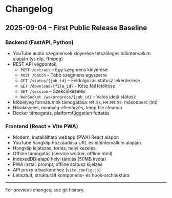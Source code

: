 # Changelog

## 2025-09-04 – First Public Release Baseline

### Backend (FastAPI, Python)
- YouTube audio szegmensek kinyerése tetszőleges időintervallum alapján (yt-dlp, ffmpeg)
- REST API végpontok:
	- `POST /extract` – Egy szegmens kinyerése
	- `POST /batch` – Több szegmens egyszerre
	- `GET /status/{job_id}` – Feldolgozás státusz lekérdezése
	- `GET /download/{file_id}` – Kész fájl letöltése
	- `GET /session` – Szekciókezelés
	- `WebSocket /ws/progress/{job_id}` – Valós idejű státusz
- Időbélyeg formátumok támogatása: `MM:SS`, `HH:MM:SS`, másodperc (int)
- Hibakezelés, minőség-ellenőrzés, temp file cleanup
- Docker támogatás, platformfüggetlen futtatás

### Frontend (React + Vite PWA)
- Modern, installálható webapp (PWA) React alapon
- YouTube hangklip hozzáadása URL és időintervallum alapján
- Hangklip lejátszás, törlés, helyi kezelés
- Offline támogatás (service worker, offline.html)
- IndexedDB-alapú helyi tárolás (50MB kvóta)
- PWA install prompt, offline státusz kijelzés
- API proxy a backendhez (`vite.config.js`)
- Letisztult, strukturált komponens- és hook-architektúra

---

For previous changes, see git history.
